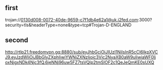 ## first

trojan://0130d008-0072-40de-9659-c7f1db4e62a1@uk.i2fed.com:3000?security=tls&headerType=none&type=tcp#Trojan-D-ENGLAND

## second

http://rtlp21.freedomvpn.gq:8880/sub/eyJhbGciOiJIUzI1NiIsInR5cCI6IkpXVCJ9.eyJzdWIiOiJBbGlyZXphIiwiYWNjZXNzIjoic3Vic2NyaXB0aW9uIiwiaWF0IjoxNjgxNDk4Njc3fQ.6jeNNj96uw5FZ7tsVQIp2tmSlOF2c1QeJeQmKE0sUXQ
